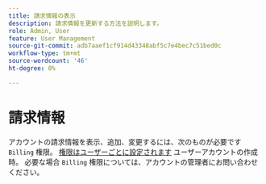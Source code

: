```yaml
---
title: 請求情報の表示
description: 請求情報を更新する方法を説明します。
role: Admin, User
feature: User Management
source-git-commit: adb7aaef1cf914d43348abf5c7e4bec7c51bed0c
workflow-type: tm+mt
source-wordcount: '46'
ht-degree: 0%

---
```


# 請求情報

アカウントの請求情報を表示、追加、変更するには、次のものが必要です `Billing` 権限。 [権限はユーザーごとに設定されます](../../administrator/user-management/user-management.md) ユーザーアカウントの作成時。 必要な場合 `Billing` 権限については、アカウントの管理者にお問い合わせください。
